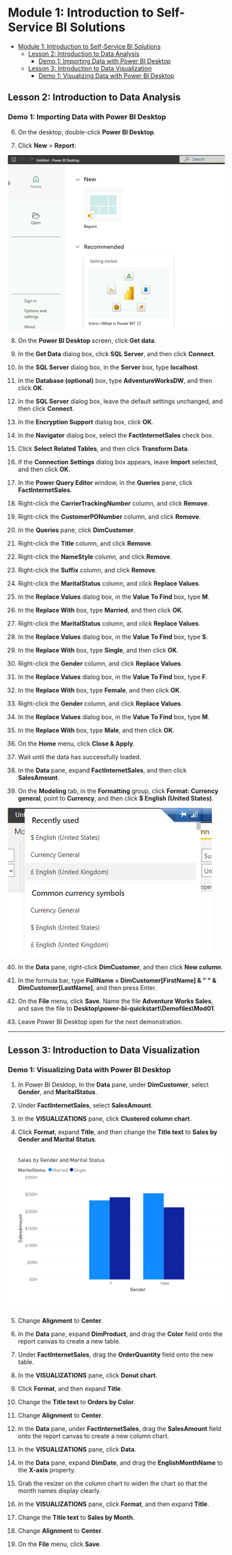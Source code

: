 # Module 1: Introduction to Self-Service BI Solutions

- [Module 1: Introduction to Self-Service BI Solutions](#module-1-introduction-to-self-service-bi-solutions)
  - [Lesson 2: Introduction to Data Analysis](#lesson-2-introduction-to-data-analysis)
    - [Demo 1: Importing Data with Power BI Desktop](#demo-1-importing-data-with-power-bi-desktop)
  - [Lesson 3: Introduction to Data Visualization](#lesson-3-introduction-to-data-visualization)
    - [Demo 1: Visualizing Data with Power BI Desktop](#demo-1-visualizing-data-with-power-bi-desktop)

## Lesson 2: Introduction to Data Analysis

### Demo 1: Importing Data with Power BI Desktop

6. On the desktop, double-click **Power BI Desktop**.

7. Click **New** > **Report**:

![](./images/new.png)

8. On the **Power BI Desktop** screen, click **Get data**.

9. In the **Get Data** dialog box, click **SQL Server**, and then click **Connect**.

10. In the **SQL Server** dialog box, in the **Server** box, type **localhost**.

11. In the **Database (optional)** box, type **AdventureWorksDW**, and then click **OK**.

12. In the **SQL Server** dialog box, leave the default settings unchanged, and then click **Connect**.

13. In the **Encryption Support** dialog box, click **OK**.

14. In the **Navigator** dialog box, select the **FactInternetSales** check box.

15. Click **Select Related Tables**, and then click **Transform Data**.

16. If the **Connection Settings** dialog box appears, leave **Import** selected, and then click **OK**.

17. In the **Power Query Editor** window, in the **Queries** pane, click **FactInternetSales**.

18. Right-click the **CarrierTrackingNumber** column, and click **Remove**.

19. Right-click the **CustomerPONumber** column, and click **Remove**.

20. In the **Queries** pane, click **DimCustomer**.

21. Right-click the **Title** column, and click **Remove**.

22. Right-click the **NameStyle** column, and click **Remove**.

23. Right-click the **Suffix** column, and click **Remove**.

24. Right-click the **MaritalStatus** column, and click **Replace Values**.

25. In the **Replace Values** dialog box, in the **Value To Find** box, type **M**.

26. In the **Replace With** box, type **Married**, and then click **OK**.

27. Right-click the **MaritalStatus** column, and click **Replace Values**.

28. In the **Replace Values** dialog box, in the **Value To Find** box, type **S**.

29. In the **Replace With** box, type **Single**, and then click **OK**.

30. Right-click the **Gender** column, and click **Replace Values**.

31. In the **Replace Values** dialog box, in the **Value To Find** box, type **F**.

32. In the **Replace With** box, type **Female**, and then click **OK**.

33. Right-click the **Gender** column, and click **Replace Values**.

34. In the **Replace Values** dialog box, in the **Value To Find** box, type **M**.

35. In the **Replace With** box, type **Male**, and then click **OK**.

36. On the **Home** menu, click **Close & Apply**.

37. Wait until the data has successfully loaded.

38. In the **Data** pane, expand **FactInternetSales**, and then click **SalesAmount**.

39. On the **Modeling** tab, in the **Formatting** group, click **Format: Currency general**, point to **Currency**, and then click **$ English (United States)**.

![](./images/20.png)

40. In the **Data** pane, right-click **DimCustomer**, and then click **New column**.

41. In the formula bar, type **FullName = DimCustomer[FirstName] & " " & DimCustomer[LastName]**, and then press Enter.

42. On the **File** menu, click **Save**. Name the file **Adventure Works Sales**, and save the file to **Desktop\\power-bi-quickstart\\Demofiles\\Mod01**.

43. Leave Power BI Desktop open for the next demonstration.

---

## Lesson 3: Introduction to Data Visualization

### Demo 1: Visualizing Data with Power BI Desktop

1. In Power BI Desktop, In the **Data** pane, under **DimCustomer**, select **Gender**, and **MaritalStatus**.

2. Under **FactInternetSales**, select **SalesAmount**.

3. In the **VISUALIZATIONS** pane, click **Clustered column chart**. 

4. Click **Format**, expand **Title**, and then change the **Title text** to **Sales by Gender and Marital Status**.

![](./images/21.png)

5. Change **Alignment** to **Center**.

6. In the **Data** pane, expand **DimProduct**, and drag the **Color** field onto the report canvas to create a new table.

7. Under **FactInternetSales**, drag the **OrderQuantity** field onto the new table.

8. In the **VISUALIZATIONS** pane, click **Donut chart**.

9. Click **Format**, and then expand **Title**.

10. Change the **Title text** to **Orders by Color**.

11. Change **Alignment** to **Center**.

12. In the **Data** pane, under **FactInternetSales**, drag the **SalesAmount** field onto the report canvas to create a new column chart.

13. In the **VISUALIZATIONS** pane, click **Data**.

14. In the **Data** pane, expand **DimDate**, and drag the **EnglishMonthName** to the **X-axis** property.

15. Grab the resizer on the column chart to widen the chart so that the month names display clearly.

16. In the **VISUALIZATIONS** pane, click **Format**, and then expand **Title**.

17. Change the **Title text** to **Sales by Month**.

18. Change **Alignment** to **Center**.

19. On the **File** menu, click **Save**.

